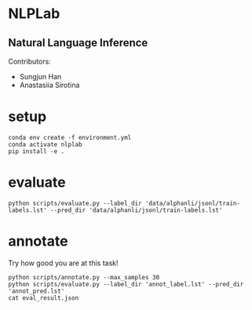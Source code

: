 # NLPLab

## Natural Language Inference 

Contributors:
- Sungjun Han 
- Anastasiia Sirotina

# setup
```
conda env create -f environment.yml
conda activate nlplab
pip install -e .
```

# evaluate 
```
python scripts/evaluate.py --label_dir 'data/alphanli/jsonl/train-labels.lst' --pred_dir 'data/alphanli/jsonl/train-labels.lst'
```

# annotate
Try how good you are at this task!

```
python scripts/annotate.py --max_samples 30
python scripts/evaluate.py --label_dir 'annot_label.lst' --pred_dir 'annot_pred.lst'
cat eval_result.json
```
